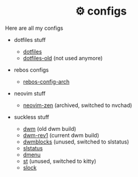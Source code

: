 <h1 align="center">⚙ configs</h1>

Here are all my configs

- dotfiles stuff

  - [dotfiles](https://github.com/maxhu08/dotfiles)
  - [dotfiles-old](https://github.com/maxhu08/dotfiles-old) (not used anymore)

- rebos configs

  - [rebos-config-arch](https://github.com/maxhu08/rebos-config-arch)

- neovim stuff

  - [neovim-zen](https://github.com/maxhu08/dotfiles-old) (archived, switched to nvchad)

- suckless stuff

  - [dwm](https://github.com/maxhu08/dwm) (old dwm build)
  - [dwm-rev1](https://github.com/maxhu08/dwm-rev1) (current dwm build)
  - [dwmblocks](https://github.com/maxhu08/dwmblocks) (unused, switched to slstatus)
  - [slstatus](https://github.com/maxhu08/slstatus)
  - [dmenu](https://github.com/maxhu08/dmenu)
  - [st](https://github.com/maxhu08/st) (unused, switched to kitty)
  - [slock](https://github.com/maxhu08/slock)

